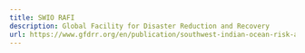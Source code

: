 ```yaml
---
title: SWIO RAFI
description: Global Facility for Disaster Reduction and Recovery
url: https://www.gfdrr.org/en/publication/southwest-indian-ocean-risk-assessment-and-financing-initiative-summary-report-and-risk
---
```

